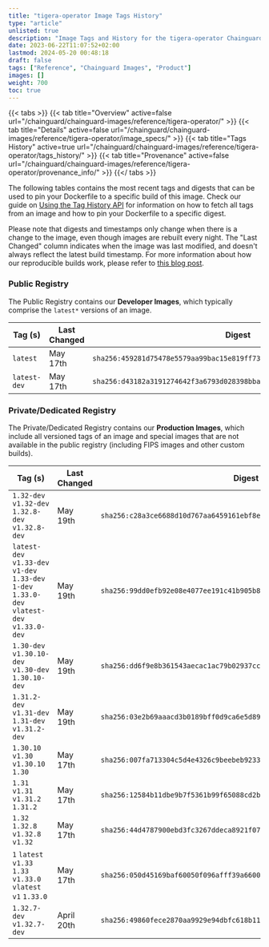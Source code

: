 ```yaml
---
title: "tigera-operator Image Tags History"
type: "article"
unlisted: true
description: "Image Tags and History for the tigera-operator Chainguard Image"
date: 2023-06-22T11:07:52+02:00
lastmod: 2024-05-20 00:48:18
draft: false
tags: ["Reference", "Chainguard Images", "Product"]
images: []
weight: 700
toc: true
---
```


{{< tabs >}}
{{< tab title="Overview" active=false url="/chainguard/chainguard-images/reference/tigera-operator/" >}}
{{< tab title="Details" active=false url="/chainguard/chainguard-images/reference/tigera-operator/image_specs/" >}}
{{< tab title="Tags History" active=true url="/chainguard/chainguard-images/reference/tigera-operator/tags_history/" >}}
{{< tab title="Provenance" active=false url="/chainguard/chainguard-images/reference/tigera-operator/provenance_info/" >}}
{{</ tabs >}}

The following tables contains the most recent tags and digests that can be used to pin your Dockerfile to a specific build of this image. Check our guide on [Using the Tag History API](/chainguard/chainguard-images/using-the-tag-history-api/) for information on how to fetch all tags from an image and how to pin your Dockerfile to a specific digest.

Please note that digests and timestamps only change when there is a change to the image, even though images are rebuilt every night. The "Last Changed" column indicates when the image was last modified, and doesn't always reflect the latest build timestamp. For more information about how our reproducible builds work, please refer to [this blog post](https://www.chainguard.dev/unchained/reproducing-chainguards-reproducible-image-builds).

### Public Registry
The Public Registry contains our **Developer Images**, which typically comprise the `latest*` versions of an image.

| Tag (s)       | Last Changed | Digest                                                                    |
|---------------|--------------|---------------------------------------------------------------------------|
|  `latest`     | May 17th     | `sha256:459281d75478e5579aa99bac15e819ff73d20c4768bf5081afff20e8e9073f79` |
|  `latest-dev` | May 17th     | `sha256:d43182a3191274642f3a6793d028398bbacd7252fdaabee619eaf708862b74a6` |


### Private/Dedicated Registry
The Private/Dedicated Registry contains our **Production Images**, which include all versioned tags of an image and special images that are not available in the public registry (including FIPS images and other custom builds).

| Tag (s)                                                                                        | Last Changed | Digest                                                                    |
|------------------------------------------------------------------------------------------------|--------------|---------------------------------------------------------------------------|
|  `1.32-dev` `v1.32-dev` `1.32.8-dev` `v1.32.8-dev`                                             | May 19th     | `sha256:c28a3ce6688d10d767aa6459161ebf8e78a3f3d3848a4c11825fba420ddfe541` |
|  `latest-dev` `v1.33-dev` `v1-dev` `1.33-dev` `1-dev` `1.33.0-dev` `vlatest-dev` `v1.33.0-dev` | May 19th     | `sha256:99dd0efb92e08e4077ee191c41b905b8fcb6928cbc1fe2976806c5afe6cd16e6` |
|  `1.30-dev` `v1.30.10-dev` `v1.30-dev` `1.30.10-dev`                                           | May 19th     | `sha256:dd6f9e8b361543aecac1ac79b02937cc65af3425dfed99d65e05fe10b2432c40` |
|  `1.31.2-dev` `v1.31-dev` `1.31-dev` `v1.31.2-dev`                                             | May 19th     | `sha256:03e2b69aaacd3b0189bff0d9ca6e5d899c61be26df9636a752ebe0e14feb2a0b` |
|  `1.30.10` `v1.30` `v1.30.10` `1.30`                                                           | May 17th     | `sha256:007fa713304c5d4e4326c9beebeb9233fbddaf57f7ca4df1b6eed71f7dd2f3ef` |
|  `1.31` `v1.31` `v1.31.2` `1.31.2`                                                             | May 17th     | `sha256:12584b11dbe9b7f5361b99f65088cd2b43addc578e4dd39fde00cb6c6225386f` |
|  `1.32` `1.32.8` `v1.32.8` `v1.32`                                                             | May 17th     | `sha256:44d4787900ebd3fc3267ddeca8921f07e975274c349b23fa21939129e435239a` |
|  `1` `latest` `v1.33` `1.33` `v1.33.0` `vlatest` `v1` `1.33.0`                                 | May 17th     | `sha256:050d45169baf60050f096afff39a6600b0821a71362f54f6dd24bcb9b581563d` |
|  `1.32.7-dev` `v1.32.7-dev`                                                                    | April 20th   | `sha256:49860fece2870aa9929e94dbfc618b11b0e1b683dd5eb8e93c99f8da7db6dfea` |

